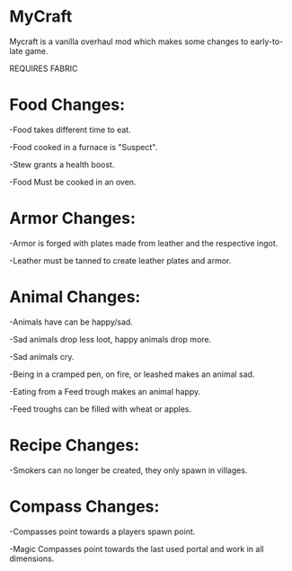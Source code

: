 # MyCraft
Mycraft is a vanilla overhaul mod which makes some changes to early-to-late game.

REQUIRES FABRIC

# Food Changes:

-Food takes different time to eat.

-Food cooked in a furnace is "Suspect".

-Stew grants a health boost.

-Food Must be cooked in an oven. 



# Armor Changes:

-Armor is forged with plates made from leather and the respective ingot.

-Leather must be tanned to create leather plates and armor.



# Animal Changes:

-Animals have can be happy/sad.

-Sad animals drop less loot, happy animals drop more.

-Sad animals cry.

-Being in a cramped pen, on fire, or leashed makes an animal sad.

-Eating from a Feed trough makes an animal happy.

-Feed troughs can be filled with wheat or apples.

 

# Recipe Changes:

-Smokers can no longer be created, they only spawn in villages.

 

# Compass Changes:

-Compasses point towards a players spawn point.

-Magic Compasses point towards the last used portal and work in all dimensions.

